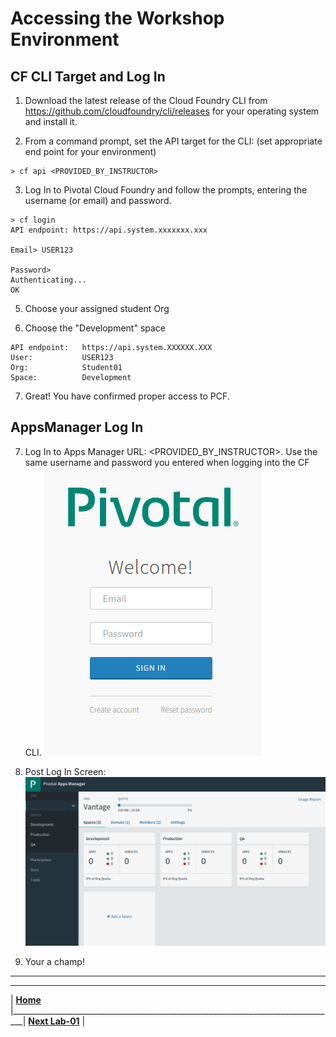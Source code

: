 [login]: img/login.png "PCF Login"
[appManagerHome]: img/appManagerHome.png "AppManager Home"

# Accessing the Workshop Environment

## CF CLI Target and Log In

1. Download the latest release of the Cloud Foundry CLI from https://github.com/cloudfoundry/cli/releases for your operating system and install it.

2. From a command prompt, set the API target for the CLI: (set appropriate end point for your environment)
```
> cf api <PROVIDED_BY_INSTRUCTOR>
```
3. Log In to Pivotal Cloud Foundry and follow the prompts, entering the username (or email) and password.
```
> cf login
API endpoint: https://api.system.xxxxxxx.xxx

Email> USER123

Password>
Authenticating...
OK
```
5. Choose your assigned student Org

6. Choose the "Development" space
```
API endpoint:   https://api.system.XXXXXX.XXX
User:           USER123
Org:            Student01
Space:          Development
```
7. Great! You have confirmed proper access to PCF.

## AppsManager Log In

7. Log In to Apps Manager URL: <PROVIDED_BY_INSTRUCTOR>. Use the same username and password you entered when logging into the CF CLI.
![alt text][login]

8. Post Log In Screen:
![alt text][appManagerHome]

9. Your a champ!


___

___
| **[Home](../../README.md)** |_________________________________________________________________________________| **[Next Lab-01](../Lab-01/README.md)** |